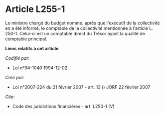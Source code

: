 # Article L255-1

Le ministre chargé du budget nomme, après que l'exécutif de la collectivité en a été informé, le comptable de la collectivité
mentionnée à l'article L. 250-1. Celui-ci est un comptable direct du Trésor ayant la qualité de comptable principal.

**Liens relatifs à cet article**

_Codifié par_:

  - Loi n°94-1040 1994-12-02

_Créé par_:

  - Loi n°2007-224 du 21 février 2007 - art. 13 () JORF 22 février 2007

_Cite_:

  - Code des juridictions financières - art. L250-1 (V)
